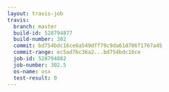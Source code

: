 ```yaml
---
layout: travis-job
travis:
  branch: master
  build-id: 528794877
  build-number: 302
  commit: bd754bdc16ce6a549dff79c9da61d706f1767a45
  commit-range: ec5ad7bc36a2...bd754bdc16ce
  job-id: 528794882
  job-number: 302.5
  os-name: osx
  test-result: 0
---
```

